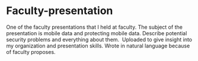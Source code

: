 # Faculty-presentation
One of the faculty presentations that I held at faculty.
The subject of the presentation is mobile data and protecting mobile data.
Describe potential security problems and everything about them. 
Uploaded to give insight into my organization and presentation skills.
Wrote in natural language because of faculty proposes.
